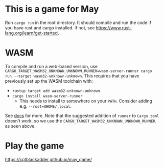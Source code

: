 # This is a game for May

Run `cargo run` in the root directory.
It should compile and run the code if you have rust and cargo installed. If not, see https://www.rust-lang.org/learn/get-started.

# WASM

To compile and run a web-based version, use `CARGO_TARGET_WASM32_UNKNOWN_UNKNOWN_RUNNER=wasm-server-runner cargo run --target wasm32-unknown-unknown`. This requires that you have previously set up the WASM toolchain with:
- `rustup target add wasm32-unknown-unknown`
- `cargo install wasm-server-runner`
    - This needs to install to somewhere on your `PATH`. Consider adding e.g. `--root=$HOME/.local`.

See [docs](https://bevy-cheatbook.github.io/platforms/wasm.html) for more. Note that the suggested addition of `runner` to `Cargo.toml` doesn't work, so we use the `CARGO_TARGET_WASM32_UNKNOWN_UNKNOWN_RUNNER`, as seen above.

# Play the game
https://cptblackadder.github.io/may_game/
